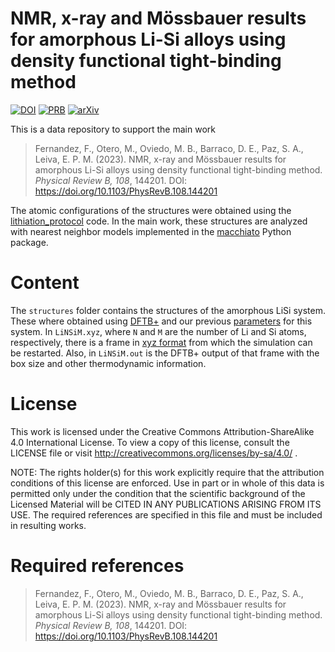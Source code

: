# NMR, x-ray and Mössbauer results for amorphous Li-Si alloys using density functional tight-binding method

[![DOI](https://zenodo.org/badge/681853337.svg)](https://zenodo.org/badge/latestdoi/681853337)
[![PRB](https://img.shields.io/badge/PhysRevB-108.144201-b31033)](https://doi.org/10.1103/PhysRevB.108.144201)
[![arXiv](https://img.shields.io/badge/arXiv-2305.11006-b31b1b)](https://arxiv.org/abs/2305.11006)

This is a data repository to support the main work 

> Fernandez, F., Otero, M., Oviedo, M. B., Barraco, D. E., Paz, S. A., Leiva, E. P. M. (2023).
> NMR, x-ray and Mössbauer results for amorphous Li-Si alloys using density functional
> tight-binding method. _Physical Review B, 108_, 144201.
> DOI: https://doi.org/10.1103/PhysRevB.108.144201

The atomic configurations of the structures were obtained using the 
[lithiation_protocol](https://github.com/fernandezfran/lithiation_protocol) code. In the main work, 
these structures are analyzed with nearest neighbor models implemented in the 
[macchiato](https://github.com/fernandezfran/macchiato) Python package.


# Content

The `structures` folder contains the structures of the amorphous LiSi system.
These where obtained using [DFTB+](https://dftbplus.org/) and our previous 
[parameters](https://github.com/alexispaz/DFTB_LiSi) for this system. In 
`LiNSiM.xyz`, where `N` and `M` are the number of Li and Si atoms, respectively,
there is a frame in [xyz format](https://en.wikipedia.org/wiki/XYZ_file_format) 
from which the simulation can be restarted. Also, in `LiNSiM.out` is the DFTB+ 
output of that frame with the box size and other thermodynamic information.


# License

This work is licensed under the Creative Commons Attribution-ShareAlike 4.0
International License. To view a copy of this license, consult the LICENSE file
or visit http://creativecommons.org/licenses/by-sa/4.0/ .

NOTE: The rights holder(s) for this work explicitly require that the attribution
conditions of this license are enforced. Use in part or in whole of this data is
permitted only under the condition that the scientific background of the
Licensed Material will be CITED IN ANY PUBLICATIONS ARISING FROM ITS USE. The
required references are specified in this file and must be included in resulting works.


# Required references

> Fernandez, F., Otero, M., Oviedo, M. B., Barraco, D. E., Paz, S. A., Leiva, E. P. M. (2023).
> NMR, x-ray and Mössbauer results for amorphous Li-Si alloys using density functional
> tight-binding method. _Physical Review B, 108_, 144201.
> DOI: https://doi.org/10.1103/PhysRevB.108.144201
